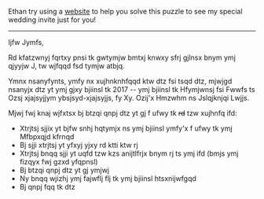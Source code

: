 Ethan try using a [website](http://rumkin.com/tools/cipher/) to help you solve this puzzle to see my special wedding invite just for you!

---
Ijfw Jymfs,

Rd kfatzwnyj fqrtxy pnsi tk gwtymjw bmtxj knwxy sfrj gjlnsx bnym ymj qjyyjw J, tw wjfqqd fsd tymjw atbjq.

Ymnx nsanyfynts, ymfy nx xujhnknhfqqd ktw dtz fsi tsqd dtz, mjwjgd nsanyjx dtz yt ymj gjxy bjiinsl tk 2017 -- ymj bjiinsl tk Hfymjwnsj fsi Fwwfs ts Ozsj xjajsyjjym ybsjsyd-xjajsyjjs, fy Xy. Ozij'x Hmzwhm ns Jslqjknjqi Lwjjs.

Mjwj fwj knaj wjfxtsx bj btzqi qnpj dtz yt gj f ufwy tk ~~rd~~ tzw xujhnfq ifd:

* Xtrjtsj sjjix yt bjfw snhj hqtymjx ns ymj bjiinsl ymfy'x f ufwy tk ymj Mfbpxqjd kfrnqd
* Bj sjji xtrjtsj yt yfxyj yjxy rd ktti ktw rj
* Xtrjtsj bnqq sjji yt uqfd tzw kzs anijtlfrjx bnym rj ts ymj ifd (bmjs ymj fizqyx fwj gzxd yfqpnsl)
* Bj btzqi qnpj dtz yt gj ymjwj
* Ny bnqq wjizhj ymj fajwflj flj tk ymj bjiinsl htsxnijwfgqd
* Bj qnpj fqq tk dtz
